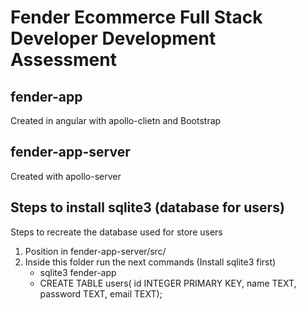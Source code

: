 # Fender Ecommerce Full Stack Developer Development Assessment

## fender-app
Created in angular with apollo-clietn and Bootstrap

## fender-app-server
Created with apollo-server

## Steps to install sqlite3 (database for users)
Steps to recreate the database used for store users

1. Position in fender-app-server/src/
2. Inside this folder run the next commands (Install sqlite3 first)
      - sqlite3 fender-app
      - CREATE TABLE users( id INTEGER PRIMARY KEY, name TEXT, password TEXT, email TEXT);
